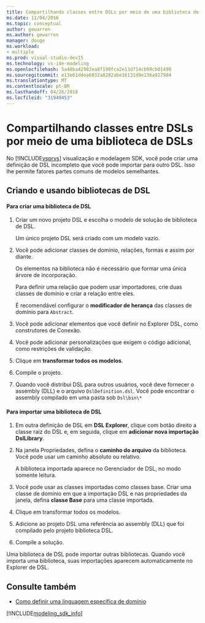 ```yaml
---
title: Compartilhando classes entre DSLs por meio de uma biblioteca de DSLs
ms.date: 11/04/2016
ms.topic: conceptual
author: gewarren
ms.author: gewarren
manager: douge
ms.workload:
- multiple
ms.prod: visual-studio-dev15
ms.technology: vs-ide-modeling
ms.openlocfilehash: 5a48ba42982ea8f190fca2e13d714cb99cb01490
ms.sourcegitcommit: e13e61ddea6032a8282abe16131d9e136a927984
ms.translationtype: MT
ms.contentlocale: pt-BR
ms.lasthandoff: 04/26/2018
ms.locfileid: "31949453"
---
```

# <a name="sharing-classes-between-dsls-by-using-a-dsl-library"></a>Compartilhando classes entre DSLs por meio de uma biblioteca de DSLs
No [!INCLUDE[vsprvs](../code-quality/includes/vsprvs_md.md)] visualização e modelagem SDK, você pode criar uma definição de DSL incompleto que você pode importar para outro DSL. Isso lhe permite fatores partes comuns de modelos semelhantes.

## <a name="creating-and-using-dsl-libraries"></a>Criando e usando bibliotecas de DSL

#### <a name="to-create-a-dsl-library"></a>Para criar uma biblioteca de DSL

1.  Criar um novo projeto DSL e escolha o modelo de solução de biblioteca de DSL.

     Um único projeto DSL será criado com um modelo vazio.

2.  Você pode adicionar classes de domínio, relações, formas e assim por diante.

     Os elementos na biblioteca não é necessário que formar uma única árvore de incorporação.

     Para definir uma relação que podem usar importadores, crie duas classes de domínio e criar a relação entre eles.

     É recomendável configurar o **modificador de herança** das classes de domínio para `Abstract`.

3.  Você pode adicionar elementos que você definir no Explorer DSL, como construtores de Conexão.

4.  Você pode adicionar personalizações que exigem o código adicional, como restrições de validação.

5.  Clique em **transformar todos os modelos**.

6.  Compile o projeto.

7.  Quando você distribui DSL para outros usuários, você deve fornecer o assembly (DLL) e o arquivo `DslDefinition.dsl`. Você pode encontrar o assembly compilado em uma pasta sob `Dsl\bin\*`

#### <a name="to-import-a-dsl-library"></a>Para importar uma biblioteca de DSL

1.  Em outra definição de DSL em **DSL Explorer**, clique com botão direito a classe raiz do DSL e, em seguida, clique em **adicionar nova importação DslLibrary**.

2.  Na janela Propriedades, defina o **caminho do arquivo** da biblioteca. Você pode usar um caminho absoluto ou relativo.

     A biblioteca importada aparece no Gerenciador de DSL, no modo somente leitura.

3.  Você pode usar as classes importadas como classes base. Criar uma classe de domínio em que a importação DSL e nas propriedades da janela, defina **classe Base** para uma classe importada.

4.  Clique em transformar todos os modelos.

5.  Adicione ao projeto DSL uma referência ao assembly (DLL) que foi compilado pelo projeto biblioteca DSL.

6.  Compile a solução.

 Uma biblioteca de DSL pode importar outras bibliotecas. Quando você importa uma biblioteca, suas importações aparecem automaticamente no Explorer de DSL.

## <a name="see-also"></a>Consulte também

- [Como definir uma linguagem específica de domínio](../modeling/how-to-define-a-domain-specific-language.md)

[!INCLUDE[modeling_sdk_info](includes/modeling_sdk_info.md)]
